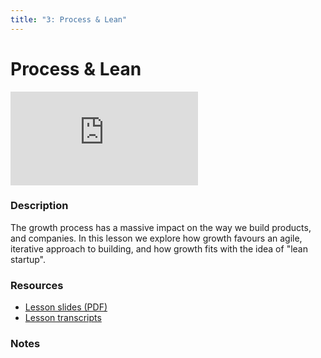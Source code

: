 ```yaml
---
title: "3: Process & Lean"
---
```


# Process & Lean

<div class='embed-container'><iframe src='https://player.vimeo.com/video/' frameborder='0' webkitAllowFullScreen mozallowfullscreen allowFullScreen></iframe></div>


### Description

The growth process has a massive impact on the way we build products, and companies. In this lesson we explore how growth favours an agile, iterative approach to building, and how growth fits with the idea of "lean startup".

### Resources

- [Lesson slides (PDF)](https://wvww.googledrive.com/file_public_link)
- [Lesson transcripts](https://wvww.googledrive.com/file_public_link)

### Notes